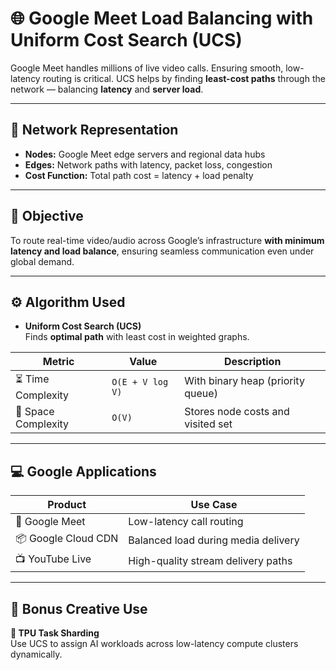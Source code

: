 # 🌐 Google Meet Load Balancing with Uniform Cost Search (UCS)

Google Meet handles millions of live video calls. Ensuring smooth, low-latency routing is critical. UCS helps by finding **least-cost paths** through the network — balancing **latency** and **server load**.

---

## 📡 Network Representation

- **Nodes:** Google Meet edge servers and regional data hubs  
- **Edges:** Network paths with latency, packet loss, congestion  
- **Cost Function:** Total path cost = latency + load penalty

---

## 🎯 Objective

To route real-time video/audio across Google’s infrastructure **with minimum latency and load balance**, ensuring seamless communication even under global demand.

---

## ⚙️ Algorithm Used

- **Uniform Cost Search (UCS)**  
  Finds **optimal path** with least cost in weighted graphs.

| Metric             | Value             | Description                       |
|--------------------|-------------------|-----------------------------------|
| ⏳ Time Complexity  | `O(E + V log V)`  | With binary heap (priority queue) |
| 🧠 Space Complexity | `O(V)`            | Stores node costs and visited set |

---

## 💻 Google Applications

| Product         | Use Case                                 |
|------------------|-------------------------------------------|
| 🎥 Google Meet  | Low-latency call routing                  |
| 📦 Google Cloud CDN | Balanced load during media delivery   |
| 📺 YouTube Live | High-quality stream delivery paths        |

---

## 🔮 Bonus Creative Use

**🧠 TPU Task Sharding**  
Use UCS to assign AI workloads across low-latency compute clusters dynamically.
